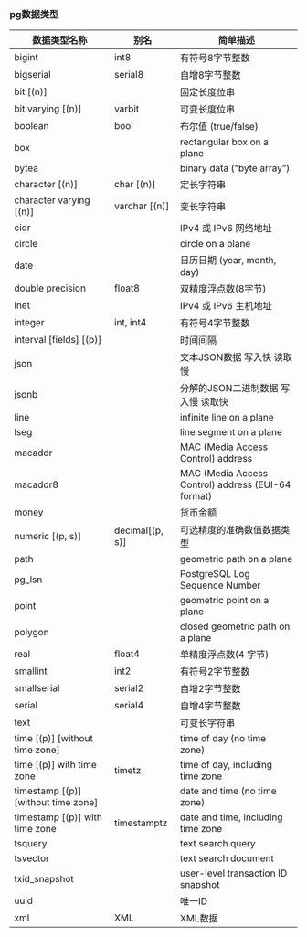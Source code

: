 
### pg数据类型

数据类型名称                           | 别名           |  简单描述
----------------------------------  | -------------  | ------------
bigint	                            | int8           |	有符号8字节整数
bigserial	                        | serial8	     |  自增8字节整数
bit [(n)]	                        |                |  固定长度位串
bit varying [(n)]	                | varbit	     |  可变长度位串
boolean	                            | bool	         |  布尔值 (true/false)
box	 	                            |                |  rectangular box on a plane
bytea	 	                        |                |  binary data (“byte array”)
character [(n)]	                    | char [(n)]	 |  定长字符串
character varying [(n)]	            | varchar [(n)]	 |  变长字符串
cidr	 	                        |                |  IPv4 或 IPv6 网络地址
circle	 	                        |                |  circle on a plane
date	 	                        |                |  日历日期 (year, month, day)
double precision	                |float8	         |  双精度浮点数(8字节)
inet	 	                        |                |  IPv4 或 IPv6 主机地址
integer	                            | int, int4	     |  有符号4字节整数
interval [fields] [(p)]	 	        |                |  时间间隔
json	 	                        |                |  文本JSON数据 写入快 读取慢
jsonb	 	                        |                |  分解的JSON二进制数据 写入慢 读取快
line	 	                        |                |  infinite line on a plane
lseg	 	                        |                |  line segment on a plane
macaddr	 	                        |                |  MAC (Media Access Control) address
macaddr8	 	                    |                |  MAC (Media Access Control) address (EUI-64 format)
money	 	                        |                |  货币金额
numeric [(p, s)]	                | decimal[(p, s)]|	可选精度的准确数值数据类型
path	 	                        |                |  geometric path on a plane
pg_lsn	 	                        |                |  PostgreSQL Log Sequence Number
point	 	                        |                |  geometric point on a plane
polygon	 	                        |                |  closed geometric path on a plane
real	                            | float4	     |  单精度浮点数(4 字节)
smallint	                        | int2	         |  有符号2字节整数
smallserial	                        | serial2	     |  自增2字节整数
serial	                            | serial4	     |  自增4字节整数
text	 	                        |                |  可变长字符串
time [(p)] [without time zone]	    |                |  time of day (no time zone)
time [(p)] with time zone	        | timetz	     |  time of day, including time zone
timestamp [(p)] [without time zone]	|                |  date and time (no time zone)
timestamp [(p)] with time zone	    | timestamptz	 |  date and time, including time zone
tsquery	 	                        |                |  text search query
tsvector	 	                    |                |  text search document
txid_snapshot	 	                |                |  user-level transaction ID snapshot
uuid	 	                        |                |  唯一ID
xml	 	                            | XML            |  XML数据